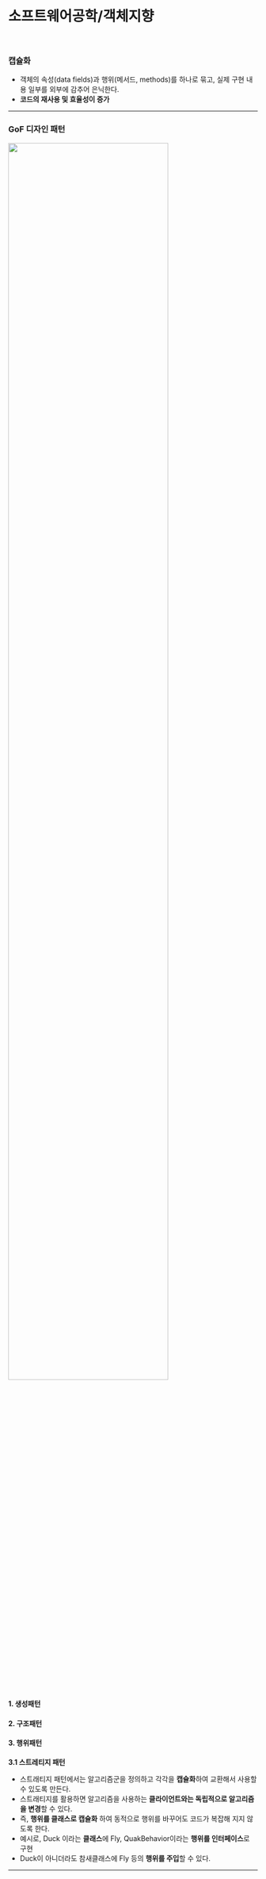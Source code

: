 # 소프트웨어공학/객체지향

<br>

### 캡슐화

* 객체의 속성(data fields)과 행위(메서드, methods)를 하나로 묶고, 실제 구현 내용 일부를 외부에 감추어 은닉한다.
* **코드의 재사용 및 효율성이 증가**

---

### GoF 디자인 패턴

<img src = "https://user-images.githubusercontent.com/75229881/151336468-70f31d5f-9e31-4f9b-be00-6642d7705137.png" width="80%">

#### 1. 생성패턴

#### 2. 구조패턴

#### 3. 행위패턴

**3.1 스트레티지 패턴**

* 스트래티지 패턴에서는 알고리즘군을 정의하고 각각을 **캡슐화**하여 교환해서 사용할 수 있도록 만든다. 
* 스트래티지를 활용하면 알고리즘을 사용하는 **클라이언트와는 독립적으로 알고리즘을 변경**할 수 있다.
* 즉, **행위를 클래스로 캡슐화** 하여 동적으로 행위를 바꾸어도 코드가 복잡해 지지 않도록 한다.
* 예시로, Duck 이라는 **클래스**에 Fly, QuakBehavior이라는 **행위를 인터페이스**로 구현
* Duck이 아니더라도 참새클래스에 Fly 등의 **행위를 주입**할 수 있다.

---

